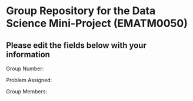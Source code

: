 # Group Repository for the Data Science Mini-Project (EMATM0050)

## Please edit the fields below with your information
Group Number: 

Problem Assigned: 

Group Members: 

